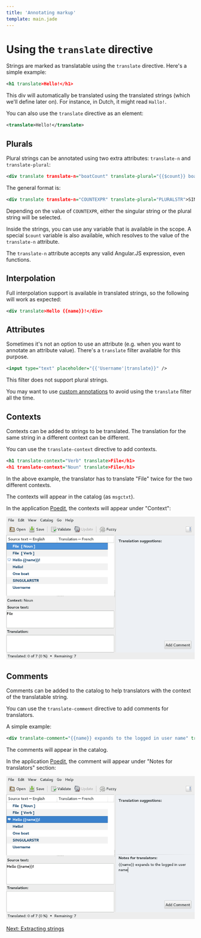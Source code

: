 ```yaml
---
title: 'Annotating markup'
template: main.jade
---
```


# Using the `translate` directive

Strings are marked as translatable using the `translate` directive. Here's a simple example:

```xml
<h1 translate>Hello!</h1>
```

This div will automatically be translated using the translated strings (which we'll define later on). For instance, in Dutch, it might read `Hallo!`.

You can also use the `translate` directive as an element:

```xml
<translate>Hello!</translate>
```

## Plurals

Plural strings can be annotated using two extra attributes: `translate-n` and `translate-plural`:

```xml
<div translate translate-n="boatCount" translate-plural="{{$count}} boats">One boat</div>
```

The general format is:

```xml
<div translate translate-n="COUNTEXPR" translate-plural="PLURALSTR">SINGULARSTR</div>
```

Depending on the value of `COUNTEXPR`, either the singular string or the plural string will be selected.

Inside the strings, you can use any variable that is available in the scope. A special `$count` variable is also available, which resolves to the value of the `translate-n` attribute.

The `translate-n` attribute accepts any valid Angular.JS expression, even functions.

## Interpolation

Full interpolation support is available in translated strings, so the following will work as expected:

```xml
<div translate>Hello {{name}}!</div>
```

## Attributes

Sometimes it's not an option to use an attribute (e.g. when you want to annotate an attribute value). There's a `translate` filter available for this purpose.

```xml
<input type="text" placeholder="{{'Username'|translate}}" />
```

This filter does not support plural strings.

You may want to use [custom annotations](/dev-guide/custom-annotations) to avoid using the `translate` filter all the time.

## Contexts

Contexts can be added to strings to be translated. The translation for the same string in a different context can be different.

You can use the `translate-context` directive to add contexts.

```xml
<h1 translate-context="Verb" translate>File</h1>
<h1 translate-context="Noun" translate>File</h1>
```

In the above example, the translator has to translate "File" twice for the two different contexts.

The contexts will appear in the catalog (as `msgctxt`).

In the application [Poedit](http://poedit.net/), the contexts will appear under "Context":

![Contexts Poedit](contexts-poedit.png)

## Comments

Comments can be added to the catalog to help translators with the context of the translatable string.

You can use the `translate-comment` directive to add comments for translators.

A simple example:

```xml
<div translate-comment="{{name}} expands to the logged in user name" translate>Hello {{name}}!</div>
```
The comments will appear in the catalog.

In the application [Poedit](http://poedit.net/), the comment will appear under "Notes for translators" section:

![Comments Poedit](comments-poedit.png)

<a href="/dev-guide/extract/" class="btn btn-primary">Next: Extracting strings</a>
